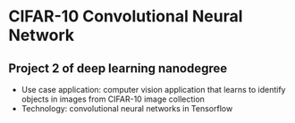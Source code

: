 # CIFAR-10 Convolutional Neural Network
## Project 2 of deep learning nanodegree

* Use case application: computer vision application that learns to identify objects in images from CIFAR-10 image collection
* Technology: convolutional neural networks in Tensorflow
